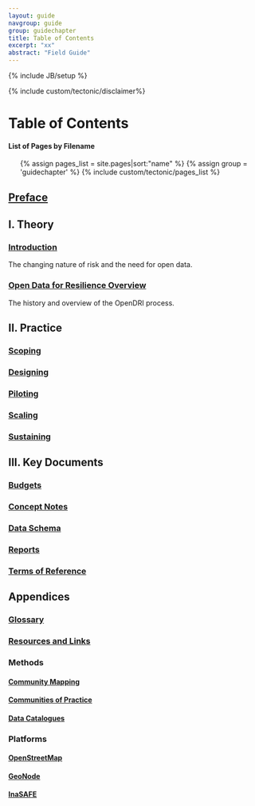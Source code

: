 ```yaml
---
layout: guide
navgroup: guide
group: guidechapter
title: Table of Contents
excerpt: "xx"
abstract: "Field Guide"
---
```

{% include JB/setup %}

<!-- disclaimer -->
{% include custom/tectonic/disclaimer%}


# Table of Contents

<!-- Info Box -->
<div class="info-box image-right adapted width-250px">
<h4>List of Pages by Filename</h4>
<ul id="secondary-menu">
  {% assign pages_list = site.pages|sort:"name" %}
  {% assign group = 'guidechapter' %}
  {% include custom/tectonic/pages_list %}
</ul>
</div>

## [Preface](chapter0.html)

## I. Theory
### [Introduction](chapter1.html)
The changing nature of risk and the need for open data.

### [Open Data for Resilience Overview](chapter2.html)
The history and overview of the OpenDRI process.

## II. Practice
### [Scoping](chapter3.html)
### [Designing](chapter4.html)
### [Piloting](chapter5.html)
### [Scaling](chapter6.html)
### [Sustaining](chapter7.html)

## III. Key Documents
### [Budgets](budgets/)
### [Concept Notes](cnotes/)
### [Data Schema](schema/)
### [Reports](reports/)
### [Terms of Reference](tors/)


## Appendices
### [Glossary](glossary.html)
### [Resources and Links](resources/)

### Methods
#### [Community Mapping](communitymapping.html)
#### [Communities of Practice](cops.html)
#### [Data Catalogues](datacatalogue.html)

### Platforms
#### [OpenStreetMap](osm.html)
#### [GeoNode](geonode.html)
#### [InaSAFE](inasafe.html)




